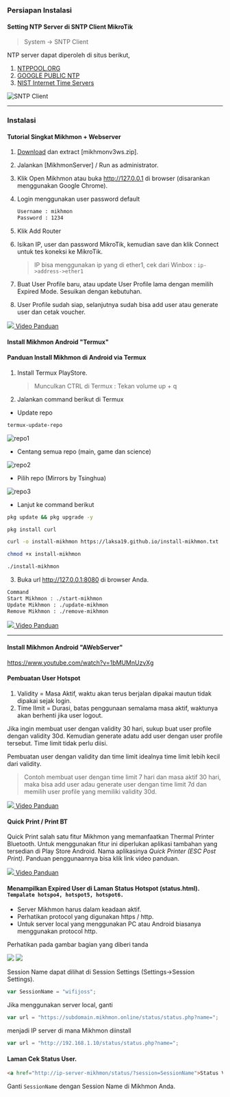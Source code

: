 ### Persiapan Instalasi

#### Setting NTP Server di SNTP Client MikroTik

>System -> SNTP Client

NTP server dapat diperoleh di situs berikut,
1. [NTPPOOL.ORG](https://www.ntppool.org/)
2. [GOOGLE PUBLIC NTP](https://developers.google.com/time/)
3. [NIST Internet Time Servers](https://tf.nist.gov/tf-cgi/servers.cgi)

![SNTP Client](./img/sntp-client.jpg "SNTP Client")

----

### Instalasi

#### Tutorial Singkat Mikhmon + Webserver
1. [Download](./?mikhmon/v3/download "Download Mikhmon V3") dan extract [mikhmonv3ws.zip].
2. Jalankan [MikhmonServer] / Run as administrator.
3. Klik Open Mikhmon atau buka http://127.0.0.1 di browser (disarankan menggunakan Google Chrome).
4. Login menggunakan user password default 
	```bash
	Username : mikhmon 
	Password : 1234
	```
5. Klik Add Router
7. Isikan IP, user dan password MikroTik, kemudian save dan klik Connect untuk tes koneksi ke MikroTik.

	>IP bisa menggunakan ip yang di ether1, cek dari Winbox : `ip->address->ether1`

9. Buat User Profile baru, atau update User Profile lama dengan memilih Expired Mode. Sesuikan dengan kebutuhan.
10. User Profile sudah siap, selanjutnya sudah bisa add user atau generate user dan cetak voucher.

[![](./assets/img/video.png) Video Panduan](https://youtu.be/xfZdZDjQp-g)

<div>
	<script async src="//pagead2.googlesyndication.com/pagead/js/adsbygoogle.js"></script>
	<!-- ads3 -->
	<ins class="adsbygoogle" style="display:block" data-ad-client="ca-pub-1716315177239884" data-ad-slot="4095402072"
	 data-ad-format="auto" data-full-width-responsive="true"></ins>
	<script>
		(adsbygoogle = window.adsbygoogle || []).push({});
	</script>
</div>

#### Install Mikhmon Android "Termux"

#### Panduan Install Mikhmon di Android via Termux

1. Install Termux PlayStore.
	>Munculkan CTRL di Termux : Tekan volume up + q

2. Jalankan command berikut di Termux


 - Update repo

```bash
termux-update-repo
```
![repo1](./img/termux_1.jpg "repo1")

 - Centang semua repo (main, game dan science)
		
![repo2](./img/termux_2.jpg "repo2")		
		
 - Pilih repo (Mirrors by Tsinghua)

![repo3](./img/termux_3.jpg "repo3")	

 - Lanjut ke command  berikut

```bash
pkg update && pkg upgrade -y
```
```bash
pkg install curl
```
```bash
curl -o install-mikhmon https://laksa19.github.io/install-mikhmon.txt
```
```bash
chmod +x install-mikhmon
```
```bash
./install-mikhmon
```

3. Buka url http://127.0.0.1:8080 di browser Anda.

```bash
Command
Start Mikhmon : ./start-mikhmon
Update Mikhmon : ./update-mikhmon
Remove Mikhmon : ./remove-mikhmon
```
[![](./assets/img/video.png) Video Panduan](https://youtu.be/fvjCGlIAwqg)

----

#### Install Mikhmon Android "AWebServer"

https://www.youtube.com/watch?v=1bMUMnUzvXg


#### Pembuatan User Hotspot

1. Validity = Masa Aktif, waktu akan terus berjalan dipakai mautun tidak dipakai sejak login.
2. Time lImit = Durasi, batas penggunaan semalama masa aktif, waktunya akan berhenti jika user logout.

Jika ingin membuat user dengan validity 30 hari, sukup buat user profile dengan validity 30d. Kemudian generate adatu add user dengan user profile tersebut. Time limit tidak perlu diisi.

Pembuatan user dengan validity dan time limit idealnya time limit lebih kecil dari validity. 
>Contoh membuat user dengan time limit 7 hari dan masa aktif 30 hari, maka bisa add user adau generate user dengan time limit 7d dan memilih user profile yang memiliki validity 30d.

[![](./assets/img/video.png) Video Panduan](https://www.youtube.com/watch?v=bNyfz-0fvGQ)

<div>
	<script async src="//pagead2.googlesyndication.com/pagead/js/adsbygoogle.js"></script>
	<!-- ads3 -->
	<ins class="adsbygoogle" style="display:block" data-ad-client="ca-pub-1716315177239884" data-ad-slot="4095402072"
	 data-ad-format="auto" data-full-width-responsive="true"></ins>
	<script>
		(adsbygoogle = window.adsbygoogle || []).push({});
	</script>
</div>


#### Quick Print / Print BT

Quick Print salah satu fitur Mikhmon yang memanfaatkan Thermal Printer Bluetooth.
Untuk menggunakan fitur ini diperlukan aplikasi tambahan yang tersedian di Play Store Android.
Nama aplikasinya _Quick Printer (ESC Post Print)_. Panduan penggunaannya bisa klik link video panduan.

[![](./assets/img/video.png) Video Panduan](https://www.youtube.com/watch?v=KGAsHU0qOBA)

#### Menampilkan Expired User di Laman Status Hotspot (status.html). `Tempalate hotspo4, hotspot5, hotspot6.`
 
* Server Mikhmon harus dalam keadaan aktif.
* Perhatikan protocol yang digunakan https / http.
* Untuk server local yang menggunakan PC atau Android biasanya menggunakan protocol http.

Perhatikan pada gambar bagian yang diberi tanda

![](./img/session-name.png) ![](./img/expv3.png)

Session Name dapat dilihat di Session Settings (Settings->Session Settings).
```javascript
var SessionName = "wifijoss";
```

Jika menggunakan server local, ganti 
```javascript
var url = "https://subdomain.mikhmon.online/status/status.php?name=";
``` 
menjadi IP server di mana Mikhmon diinstall 

```javascript
var url = "http://192.168.1.10/status/status.php?name=";
```

#### Laman Cek Status User.

```html
<a href="http://ip-server-mikhmon/status/?session=SessionName">Status Voucher</a>
```

Ganti `SessionName` dengan Session Name di Mikhmon Anda.
